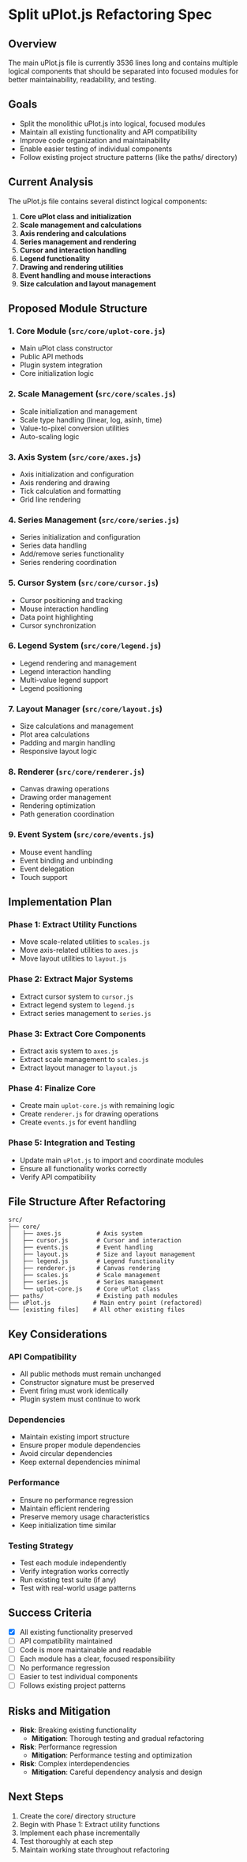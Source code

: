 # Split uPlot.js Refactoring Spec

## Overview
The main uPlot.js file is currently 3536 lines long and contains multiple logical components that should be separated into focused modules for better maintainability, readability, and testing.

## Goals
- Split the monolithic uPlot.js into logical, focused modules
- Maintain all existing functionality and API compatibility
- Improve code organization and maintainability
- Enable easier testing of individual components
- Follow existing project structure patterns (like the paths/ directory)

## Current Analysis
The uPlot.js file contains several distinct logical components:
1. **Core uPlot class and initialization**
2. **Scale management and calculations**
3. **Axis rendering and calculations**
4. **Series management and rendering**
5. **Cursor and interaction handling**
6. **Legend functionality**
7. **Drawing and rendering utilities**
8. **Event handling and mouse interactions**
9. **Size calculation and layout management**

## Proposed Module Structure

### 1. Core Module (`src/core/uplot-core.js`)
- Main uPlot class constructor
- Public API methods
- Plugin system integration
- Core initialization logic

### 2. Scale Management (`src/core/scales.js`)
- Scale initialization and management
- Scale type handling (linear, log, asinh, time)
- Value-to-pixel conversion utilities
- Auto-scaling logic

### 3. Axis System (`src/core/axes.js`)
- Axis initialization and configuration
- Axis rendering and drawing
- Tick calculation and formatting
- Grid line rendering

### 4. Series Management (`src/core/series.js`)
- Series initialization and configuration
- Series data handling
- Add/remove series functionality
- Series rendering coordination

### 5. Cursor System (`src/core/cursor.js`)
- Cursor positioning and tracking
- Mouse interaction handling
- Data point highlighting
- Cursor synchronization

### 6. Legend System (`src/core/legend.js`)
- Legend rendering and management
- Legend interaction handling
- Multi-value legend support
- Legend positioning

### 7. Layout Manager (`src/core/layout.js`)
- Size calculations and management
- Plot area calculations
- Padding and margin handling
- Responsive layout logic

### 8. Renderer (`src/core/renderer.js`)
- Canvas drawing operations
- Drawing order management
- Rendering optimization
- Path generation coordination

### 9. Event System (`src/core/events.js`)
- Mouse event handling
- Event binding and unbinding
- Event delegation
- Touch support

## Implementation Plan

### Phase 1: Extract Utility Functions
- Move scale-related utilities to `scales.js`
- Move axis-related utilities to `axes.js`
- Move layout utilities to `layout.js`

### Phase 2: Extract Major Systems
- Extract cursor system to `cursor.js`
- Extract legend system to `legend.js`
- Extract series management to `series.js`

### Phase 3: Extract Core Components
- Extract axis system to `axes.js`
- Extract scale management to `scales.js`
- Extract layout manager to `layout.js`

### Phase 4: Finalize Core
- Create main `uplot-core.js` with remaining logic
- Create `renderer.js` for drawing operations
- Create `events.js` for event handling

### Phase 5: Integration and Testing
- Update main `uPlot.js` to import and coordinate modules
- Ensure all functionality works correctly
- Verify API compatibility

## File Structure After Refactoring

```
src/
├── core/
│   ├── axes.js          # Axis system
│   ├── cursor.js        # Cursor and interaction
│   ├── events.js        # Event handling
│   ├── layout.js        # Size and layout management
│   ├── legend.js        # Legend functionality
│   ├── renderer.js      # Canvas rendering
│   ├── scales.js        # Scale management
│   ├── series.js        # Series management
│   └── uplot-core.js    # Core uPlot class
├── paths/               # Existing path modules
├── uPlot.js            # Main entry point (refactored)
└── [existing files]    # All other existing files
```

## Key Considerations

### API Compatibility
- All public methods must remain unchanged
- Constructor signature must be preserved
- Event firing must work identically
- Plugin system must continue to work

### Dependencies
- Maintain existing import structure
- Ensure proper module dependencies
- Avoid circular dependencies
- Keep external dependencies minimal

### Performance
- Ensure no performance regression
- Maintain efficient rendering
- Preserve memory usage characteristics
- Keep initialization time similar

### Testing Strategy
- Test each module independently
- Verify integration works correctly
- Run existing test suite (if any)
- Test with real-world usage patterns

## Success Criteria
- [x] All existing functionality preserved
- [ ] API compatibility maintained
- [ ] Code is more maintainable and readable
- [ ] Each module has a clear, focused responsibility
- [ ] No performance regression
- [ ] Easier to test individual components
- [ ] Follows existing project patterns

## Risks and Mitigation
- **Risk**: Breaking existing functionality
  - **Mitigation**: Thorough testing and gradual refactoring
- **Risk**: Performance regression
  - **Mitigation**: Performance testing and optimization
- **Risk**: Complex interdependencies
  - **Mitigation**: Careful dependency analysis and design

## Next Steps
1. Create the core/ directory structure
2. Begin with Phase 1: Extract utility functions
3. Implement each phase incrementally
4. Test thoroughly at each step
5. Maintain working state throughout refactoring